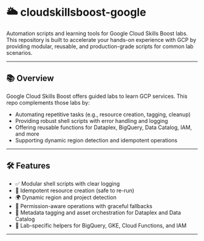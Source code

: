 # 🌥️ cloudskillsboost-google

Automation scripts and learning tools for Google Cloud Skills Boost labs.  
This repository is built to accelerate your hands-on experience with GCP by providing modular, reusable, and production-grade scripts for common lab scenarios.

---

## 📚 Overview

Google Cloud Skills Boost offers guided labs to learn GCP services. This repo complements those labs by:

- Automating repetitive tasks (e.g., resource creation, tagging, cleanup)
- Providing robust shell scripts with error handling and logging
- Offering reusable functions for Dataplex, BigQuery, Data Catalog, IAM, and more
- Supporting dynamic region detection and idempotent operations

---

## 🛠️ Features

- ✅ Modular shell scripts with clear logging
- 🔁 Idempotent resource creation (safe to re-run)
- 🌍 Dynamic region and project detection
- 🔐 Permission-aware operations with graceful fallbacks
- 🧠 Metadata tagging and asset orchestration for Dataplex and Data Catalog
- 🧪 Lab-specific helpers for BigQuery, GKE, Cloud Functions, and IAM

---


